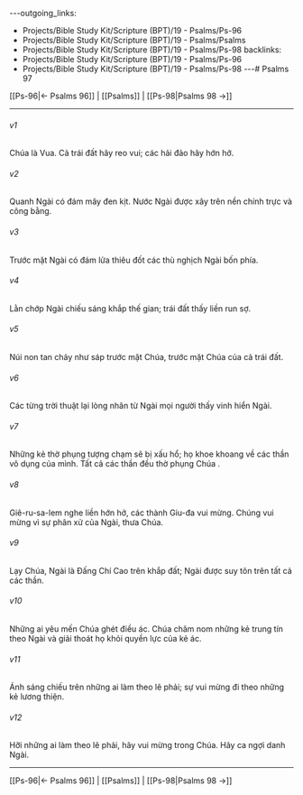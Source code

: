 ---outgoing_links:
  - Projects/Bible Study Kit/Scripture (BPT)/19 - Psalms/Ps-96
  - Projects/Bible Study Kit/Scripture (BPT)/19 - Psalms/Psalms
  - Projects/Bible Study Kit/Scripture (BPT)/19 - Psalms/Ps-98
backlinks:
  - Projects/Bible Study Kit/Scripture (BPT)/19 - Psalms/Ps-96
  - Projects/Bible Study Kit/Scripture (BPT)/19 - Psalms/Ps-98
---# Psalms 97

[[Ps-96|← Psalms 96]] | [[Psalms]] | [[Ps-98|Psalms 98 →]]
***



###### v1 
Chúa là Vua. Cả trái đất hãy reo vui; các hải đảo hãy hớn hở. 

###### v2 
Quanh Ngài có đám mây đen kịt. Nước Ngài được xây trên nền chính trực và công bằng. 

###### v3 
Trước mặt Ngài có đám lửa thiêu đốt các thù nghịch Ngài bốn phía. 

###### v4 
Lằn chớp Ngài chiếu sáng khắp thế gian; trái đất thấy liền run sợ. 

###### v5 
Núi non tan chảy như sáp trước mặt Chúa, trước mặt Chúa của cả trái đất. 

###### v6 
Các từng trời thuật lại lòng nhân từ Ngài mọi người thấy vinh hiển Ngài. 

###### v7 
Những kẻ thờ phụng tượng chạm sẽ bị xấu hổ; họ khoe khoang về các thần vô dụng của mình. Tất cả các thần đều thờ phụng Chúa . 

###### v8 
Giê-ru-sa-lem nghe liền hớn hở, các thành Giu-đa vui mừng. Chúng vui mừng vì sự phân xử của Ngài, thưa Chúa. 

###### v9 
Lạy Chúa, Ngài là Đấng Chí Cao trên khắp đất; Ngài được suy tôn trên tất cả các thần. 

###### v10 
Những ai yêu mến Chúa ghét điều ác. Chúa chăm nom những kẻ trung tín theo Ngài và giải thoát họ khỏi quyền lực của kẻ ác. 

###### v11 
Ánh sáng chiếu trên những ai làm theo lẽ phải; sự vui mừng đi theo những kẻ lương thiện. 

###### v12 
Hỡi những ai làm theo lẽ phải, hãy vui mừng trong Chúa. Hãy ca ngợi danh Ngài.

***
[[Ps-96|← Psalms 96]] | [[Psalms]] | [[Ps-98|Psalms 98 →]]
